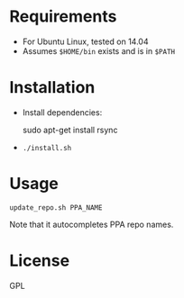 # Requirements

* For Ubuntu Linux, tested on 14.04
* Assumes `$HOME/bin` exists and is in `$PATH`

# Installation

* Install dependencies:

    sudo apt-get install rsync

* `./install.sh`

# Usage

    update_repo.sh PPA_NAME

Note that it autocompletes PPA repo names.

# License

GPL
